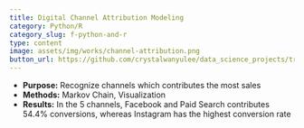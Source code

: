 ```yaml
---
title: Digital Channel Attribution Modeling
category: Python/R
category_slug: f-python-and-r
type: content
image: assets/img/works/channel-attribution.png
button_url: https://github.com/crystalwanyulee/data_science_projects/tree/master/projects/channel%20attribution
---
```


* **Purpose:** Recognize channels which contributes the most sales
* **Methods:** Markov Chain, Visualization
* **Results:** In the 5 channels, Facebook and Paid Search contributes 54.4% conversions, whereas Instagram has the highest conversion rate

